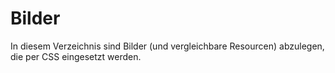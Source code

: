 Bilder
==================

In diesem Verzeichnis sind Bilder (und vergleichbare Resourcen) abzulegen, die per CSS eingesetzt werden.